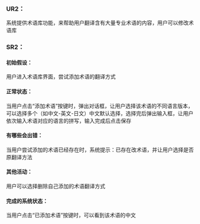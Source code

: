 ### UR2：
系统提供术语库功能，来帮助用户翻译含有大量专业术语的内容，用户可以修改术语库
### SR2：
#### 初始假设：  
用户进入术语库界面，尝试添加术语的翻译方式
#### 正常状态：  
当用户点击“添加术语”按键时，弹出对话框，让用户选择该术语的不同语言版本，可以选择多个（如中文-英文-日文）中文默认选择，选择完后弹出输入框，让用户依次输入术语对应的语言的拼写，输入完成后点击保存
#### 有哪些会出错：   
当用户尝试添加的术语已经存在时，系统提示：已存在改术语，并让用户选择是否原翻译方法

#### 其他活动： 
用户可以选择删除自己添加的术语翻译方式
#### 完成的系统状态：  
当用户点击“已添加术语”按键时，可以看到该术语的中文
